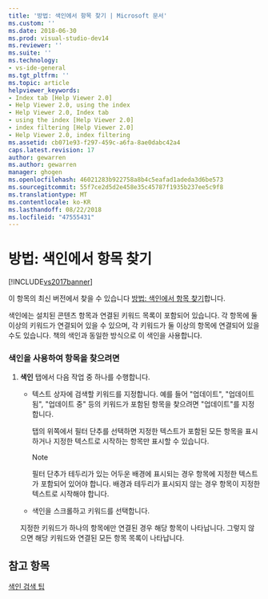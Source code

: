 ```yaml
---
title: '방법: 색인에서 항목 찾기 | Microsoft 문서'
ms.custom: ''
ms.date: 2018-06-30
ms.prod: visual-studio-dev14
ms.reviewer: ''
ms.suite: ''
ms.technology:
- vs-ide-general
ms.tgt_pltfrm: ''
ms.topic: article
helpviewer_keywords:
- Index tab [Help Viewer 2.0]
- Help Viewer 2.0, using the index
- Help Viewer 2.0, Index tab
- using the index [Help Viewer 2.0]
- index filtering [Help Viewer 2.0]
- Help Viewer 2.0, index filtering
ms.assetid: cb071e93-f297-459c-a6fa-8ae0dabc42a4
caps.latest.revision: 17
author: gewarren
ms.author: gewarren
manager: ghogen
ms.openlocfilehash: 46021283b922758a8b4c5eafad1adeda3d6be573
ms.sourcegitcommit: 55f7ce2d5d2e458e35c45787f1935b237ee5c9f8
ms.translationtype: MT
ms.contentlocale: ko-KR
ms.lasthandoff: 08/22/2018
ms.locfileid: "47555431"
---
```

# <a name="how-to-find-topics-in-the-index"></a>방법: 색인에서 항목 찾기
[!INCLUDE[vs2017banner](../includes/vs2017banner.md)]

이 항목의 최신 버전에서 찾을 수 있습니다 [방법: 색인에서 항목 찾기](https://docs.microsoft.com/visualstudio/ide/how-to-find-topics-in-the-index)합니다.  
  
색인에는 설치된 콘텐츠 항목과 연결된 키워드 목록이 포함되어 있습니다. 각 항목에 둘 이상의 키워드가 연결되어 있을 수 있으며, 각 키워드가 둘 이상의 항목에 연결되어 있을 수도 있습니다. 책의 색인과 동일한 방식으로 이 색인을 사용합니다.  
  
### <a name="to-find-a-topic-by-using-the-index"></a>색인을 사용하여 항목을 찾으려면  
  
1.  **색인** 탭에서 다음 작업 중 하나를 수행합니다.  
  
    -   텍스트 상자에 검색할 키워드를 지정합니다. 예를 들어 "업데이트", "업데이트됨", "업데이트 중" 등의 키워드가 포함된 항목을 찾으려면 "업데이트"를 지정합니다.  
  
         탭의 위쪽에서 필터 단추를 선택하면 지정한 텍스트가 포함된 모든 항목을 표시하거나 지정한 텍스트로 시작하는 항목만 표시할 수 있습니다.  
  
        > [!NOTE]
        >  필터 단추가 테두리가 있는 어두운 배경에 표시되는 경우 항목에 지정한 텍스트가 포함되어 있어야 합니다. 배경과 테두리가 표시되지 않는 경우 항목이 지정한 텍스트로 시작해야 합니다.  
  
    -   색인을 스크롤하고 키워드를 선택합니다.  
  
     지정한 키워드가 하나의 항목에만 연결된 경우 해당 항목이 나타납니다. 그렇지 않으면 해당 키워드와 연결된 모든 항목 목록이 나타납니다.  
  
## <a name="see-also"></a>참고 항목  
 [색인 검색 팁](../ide/index-search-tips.md)



